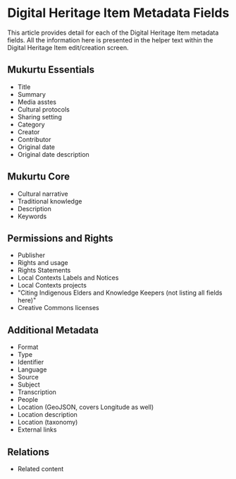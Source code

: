 # Digital Heritage Item Metadata Fields

This article provides detail for each of the Digital Heritage Item metadata fields. All the information here is presented in the helper text within the Digital Heritage Item edit/creation screen. 

## Mukurtu Essentials

- Title
- Summary
- Media asstes
- Cultural protocols
- Sharing setting
- Category
- Creator
- Contributor
- Original date
- Original date description

## Mukurtu Core

- Cultural narrative
- Traditional knowledge
- Description
- Keywords

## Permissions and Rights

- Publisher
- Rights and usage
- Rights Statements
- Local Contexts Labels and Notices
- Local Contexts projects
- "Citing Indigenous Elders and Knowledge Keepers (not listing all fields here)"
- Creative Commons licenses

## Additional Metadata

- Format
- Type
- Identifier
- Language
- Source
- Subject
- Transcription
- People
- Location (GeoJSON, covers Longitude as well)
- Location description
- Location (taxonomy)
- External links

## Relations

- Related content
